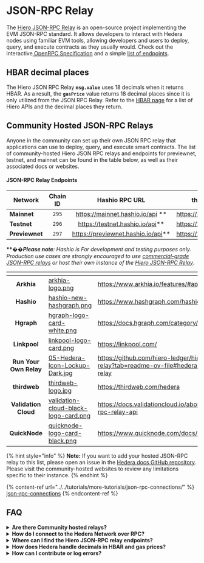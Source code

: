 # JSON-RPC Relay

The [Hiero JSON-RPC Relay](https://github.com/hiero-ledger/hiero-json-rpc-relay) is an open-source project implementing the EVM JSON-RPC standard. It allows developers to interact with Hedera nodes using familiar EVM tools, allowing developers and users to deploy, query, and execute contracts as they usually would. Check out the interactive[ OpenRPC Specification](https://playground.open-rpc.org/?schemaUrl=https://raw.githubusercontent.com/hashgraph/hedera-json-rpc-relay/main/docs/openrpc.json\&uiSchema%5BappBar%5D%5Bui:splitView%5D=false\&uiSchema%5BappBar%5D%5Bui:input%5D=false\&uiSchema%5BappBar%5D%5Bui:examplesDropdown%5D=false) and a simple [list of endpoints](https://github.com/hashgraph/hedera-json-rpc-relay/blob/main/docs/rpc-api.md).&#x20;

## HBAR decimal places&#x20;

The Hiero JSON RPC Relay **`msg.value`** uses 18 decimals when it returns HBAR. As a result, the **`gasPrice`** value returns 18 decimal places since it is only utilized from the JSON RPC Relay. Refer to the [HBAR page](../../sdks-and-apis/sdks/hbars.md) for a list of Hiero APIs and the decimal places they return.&#x20;

## Community Hosted JSON-RPC Relays

Anyone in the community can set up their own JSON RPC relay that applications can use to deploy, query, and execute smart contracts. The list of community-hosted Hiero JSON RPC relays and endpoints for previewnet, testnet, and mainnet can be found in the table below, as well as their associated docs or websites.&#x20;

#### JSON-RPC Relay Endpoints

<table><thead><tr><th width="133">Network</th><th width="95" align="center">Chain ID</th><th width="267" align="center">Hashio RPC URL</th><th align="center">thirdweb RPC URL</th></tr></thead><tbody><tr><td><strong>Mainnet</strong></td><td align="center"><code>295</code></td><td align="center"><a href="https://mainnet.hashio.io/api">https://mainnet.hashio.io/api</a> **</td><td align="center"><a href="https://295.rpc.thirdweb.com">https://295.rpc.thirdweb.com</a></td></tr><tr><td><strong>Testnet</strong></td><td align="center"><code>296</code></td><td align="center"><a href="https://testnet.hashio.io/api">https://testnet.hashio.io/api</a>**</td><td align="center"><a href="https://296.rpc.thirdweb.com">https://296.rpc.thirdweb.com</a></td></tr><tr><td><strong>Previewnet</strong></td><td align="center"><code>297</code></td><td align="center"><a href="https://previewnet.hashio.io/api">https://previewnet.hashio.io/api</a>**</td><td align="center"><a href="https://297.rpc.thirdweb.com">https://297.rpc.thirdweb.com</a></td></tr></tbody></table>

**\*\***&#xD83D;&#xDEA8;_**Please note**: Hashio is For development and testing purposes only. Production use cases are strongly encouraged to use_ [_commercial-grade JSON-RPC relays_](https://docs.hedera.com/hedera/core-concepts/smart-contracts/deploying-smart-contracts/json-rpc-relay#community-hosted-json-rpc-relays) _or host their own instance of the_ [_Hiero JSON-RPC Relay_](https://github.com/hiero-ledger/hiero-json-rpc-relay).

<table data-view="cards"><thead><tr><th align="center"></th><th data-hidden data-card-cover data-type="files"></th><th data-hidden data-card-target data-type="content-ref"></th></tr></thead><tbody><tr><td align="center"><strong>Arkhia</strong></td><td><a href="../../.gitbook/assets/arkhia-logo.png">arkhia-logo.png</a></td><td><a href="https://www.arkhia.io/features/#api-services">https://www.arkhia.io/features/#api-services</a></td></tr><tr><td align="center"><strong>Hashio</strong></td><td><a href="../../.gitbook/assets/hashio-new-hashgraph.png">hashio-new-hashgraph.png</a></td><td><a href="https://www.hashgraph.com/hashio/">https://www.hashgraph.com/hashio/</a></td></tr><tr><td align="center"><strong>Hgraph</strong></td><td><a href="../../.gitbook/assets/hgraph-logo-card-white.png">hgraph-logo-card-white.png</a></td><td><a href="https://docs.hgraph.com/category/json-rpc">https://docs.hgraph.com/category/json-rpc</a></td></tr><tr><td align="center"><strong>Linkpool</strong></td><td><a href="../../.gitbook/assets/linkpool-logo-card.png">linkpool-logo-card.png</a></td><td><a href="https://linkpool.com/">https://linkpool.com/</a></td></tr><tr><td align="center"><strong>Run Your Own Relay</strong></td><td><a href="../../.gitbook/assets/05-Hedera-Icon-Lockup-Dark.jpg">05-Hedera-Icon-Lockup-Dark.jpg</a></td><td><a href="https://github.com/hiero-ledger/hiero-json-rpc-relay?tab=readme-ov-file#hedera-json-rpc-relay">https://github.com/hiero-ledger/hiero-json-rpc-relay?tab=readme-ov-file#hedera-json-rpc-relay</a></td></tr><tr><td align="center"><strong>thirdweb</strong></td><td><a href="../../.gitbook/assets/thirdweb-logo.jpg">thirdweb-logo.jpg</a></td><td><a href="https://thirdweb.com/hedera">https://thirdweb.com/hedera</a></td></tr><tr><td align="center"><strong>Validation Cloud</strong></td><td><a href="../../.gitbook/assets/validation-cloud-black-logo-card.png">validation-cloud-black-logo-card.png</a></td><td><a href="https://docs.validationcloud.io/about/hedera/json-rpc-relay-api">https://docs.validationcloud.io/about/hedera/json-rpc-relay-api</a></td></tr><tr><td align="center"><strong>QuickNode</strong></td><td><a href="../../.gitbook/assets/quicknode-logo-card-black.png">quicknode-logo-card-black.png</a></td><td><a href="https://www.quicknode.com/docs/hedera">https://www.quicknode.com/docs/hedera</a></td></tr></tbody></table>

{% hint style="info" %}
**Note:** If you want to add your hosted JSON-RPC relay to this list, please open an issue in the [Hedera docs GitHub repository](https://github.com/hashgraph/hedera-docs). Please visit the community-hosted websites to review any limitations specific to their instance.&#x20;
{% endhint %}

{% content-ref url="../../tutorials/more-tutorials/json-rpc-connections/" %}
[json-rpc-connections](../../tutorials/more-tutorials/json-rpc-connections/)
{% endcontent-ref %}

## FAQ

<details>

<summary><strong>Are there Community hosted relays?</strong></summary>

* [**Hashio**](https://www.hashgraph.com/hashio/)&#x20;
* [**Arkhia**](https://www.arkhia.io/features/#api-services)
* [**Validation Cloud**](https://docs.validationcloud.io/about/hedera/json-rpc-relay-api)
* [**QuickNode**](https://www.quicknode.com/docs/hedera)
* [**Hgraph**](https://docs.hgraph.com/category/json-rpc)

</details>

<details>

<summary><strong>How do I connect to the Hedera Network over RPC?</strong></summary>

The configuration guide to connect to the Hedera Network over RPC can be found [here](../../tutorials/more-tutorials/json-rpc-connections/).

</details>

<details>

<summary><strong>Where can I find the Hiero JSON-RPC relay endpoints?</strong></summary>

The endpoints for previewnet, testnet, and mainnet can be found on [Hashio](https://www.hashgraph.com/hashio/), accessible through the [Hashgraph](https://www.hashgraph.com) website. Feel free to join the discussion on [Stack Overflow](https://stackoverflow.com/questions/76153239/how-can-i-connect-to-hedera-testnet-over-rpc/76153290#76153290) for more questions.

</details>

<details>

<summary><strong>How does Hedera handle decimals in HBAR and gas prices?</strong></summary>

The JSON-RPC Relay `msg.value` uses 18 decimals when it returns HBAR. The `gasPrice` value also returns 18 decimal places. _Check out the_ [_HBAR page_](../../sdks-and-apis/sdks/hbars.md) _for the full list of Hedera APIs and their decimal representation._&#x20;

</details>

<details>

<summary><strong>How can I contribute or log errors?</strong></summary>

To contribute or log errors, please refer to the [Contributing Guide](../../support-and-community/contributing-guide/) and submit them as issues in the [GitHub repository](https://github.com/hiero-ledger/hiero-json-rpc-relay).

</details>
